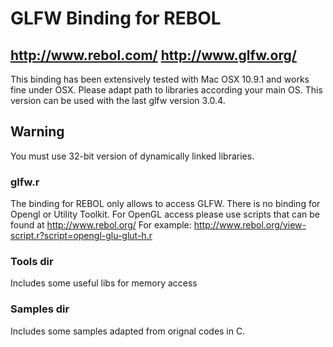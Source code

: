 # GLFW Binding for REBOL 
## http://www.rebol.com/ http://www.glfw.org/

This binding has been extensively tested with Mac OSX 10.9.1 and works fine under OSX. 
Please adapt path to libraries according your main OS.
This version can be used with the last glfw version 3.0.4. 

## Warning
You must use 32-bit version of dynamically linked libraries. 

### glfw.r

The binding for REBOL only allows to access GLFW. There is no binding for Opengl or Utility Toolkit. 
For OpenGL access please use scripts that can be found at http://www.rebol.org/
For example: http://www.rebol.org/view-script.r?script=opengl-glu-glut-h.r


### Tools dir
Includes some useful libs for memory access

###  Samples dir 
Includes some samples adapted from orignal codes in C.